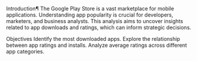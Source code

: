 Introduction¶
The Google Play Store is a vast marketplace for mobile applications. Understanding app popularity is crucial for developers, marketers, and business analysts. This analysis aims to uncover insights related to app downloads and ratings, which can inform strategic decisions.

Objectives
Identify the most downloaded apps.
Explore the relationship between app ratings and installs.
Analyze average ratings across different app categories.
